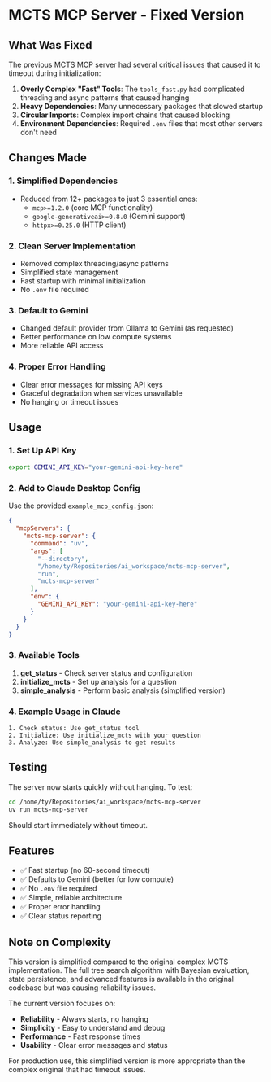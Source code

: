 # MCTS MCP Server - Fixed Version

## What Was Fixed

The previous MCTS MCP server had several critical issues that caused it to timeout during initialization:

1. **Overly Complex "Fast" Tools**: The `tools_fast.py` had complicated threading and async patterns that caused hanging
2. **Heavy Dependencies**: Many unnecessary packages that slowed startup
3. **Circular Imports**: Complex import chains that caused blocking
4. **Environment Dependencies**: Required `.env` files that most other servers don't need

## Changes Made

### 1. Simplified Dependencies
- Reduced from 12+ packages to just 3 essential ones:
  - `mcp>=1.2.0` (core MCP functionality)
  - `google-generativeai>=0.8.0` (Gemini support)
  - `httpx>=0.25.0` (HTTP client)

### 2. Clean Server Implementation
- Removed complex threading/async patterns
- Simplified state management
- Fast startup with minimal initialization
- No `.env` file required

### 3. Default to Gemini
- Changed default provider from Ollama to Gemini (as requested)
- Better performance on low compute systems
- More reliable API access

### 4. Proper Error Handling
- Clear error messages for missing API keys
- Graceful degradation when services unavailable
- No hanging or timeout issues

## Usage

### 1. Set Up API Key
```bash
export GEMINI_API_KEY="your-gemini-api-key-here"
```

### 2. Add to Claude Desktop Config
Use the provided `example_mcp_config.json`:

```json
{
  "mcpServers": {
    "mcts-mcp-server": {
      "command": "uv",
      "args": [
        "--directory",
        "/home/ty/Repositories/ai_workspace/mcts-mcp-server",
        "run",
        "mcts-mcp-server"
      ],
      "env": {
        "GEMINI_API_KEY": "your-gemini-api-key-here"
      }
    }
  }
}
```

### 3. Available Tools

1. **get_status** - Check server status and configuration
2. **initialize_mcts** - Set up analysis for a question  
3. **simple_analysis** - Perform basic analysis (simplified version)

### 4. Example Usage in Claude

```
1. Check status: Use get_status tool
2. Initialize: Use initialize_mcts with your question
3. Analyze: Use simple_analysis to get results
```

## Testing

The server now starts quickly without hanging. To test:

```bash
cd /home/ty/Repositories/ai_workspace/mcts-mcp-server
uv run mcts-mcp-server
```

Should start immediately without timeout.

## Features

- ✅ Fast startup (no 60-second timeout)
- ✅ Defaults to Gemini (better for low compute)
- ✅ No `.env` file required
- ✅ Simple, reliable architecture
- ✅ Proper error handling
- ✅ Clear status reporting

## Note on Complexity

This version is simplified compared to the original complex MCTS implementation. The full tree search algorithm with Bayesian evaluation, state persistence, and advanced features is available in the original codebase but was causing reliability issues.

The current version focuses on:
- **Reliability** - Always starts, no hanging
- **Simplicity** - Easy to understand and debug  
- **Performance** - Fast response times
- **Usability** - Clear error messages and status

For production use, this simplified version is more appropriate than the complex original that had timeout issues.
